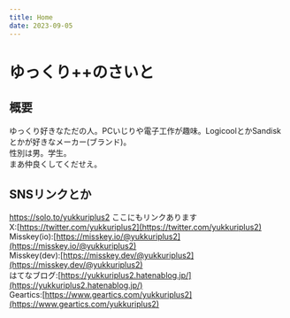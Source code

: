 ```yaml
---
title: Home
date: 2023-09-05
---
```


# ゆっくり++のさいと  
 
## 概要  
ゆっくり好きなただの人。PCいじりや電子工作が趣味。LogicoolとかSandiskとかが好きなメーカー(ブランド)。  
性別は男。学生。  
まあ仲良くしてくだせえ。 
## SNSリンクとか  
https://solo.to/yukkuriplus2 ここにもリンクあります  
X:[https://twitter.com/yukkuriplus2](https://twitter.com/yukkuriplus2)  
Misskey(io):[https://misskey.io/@yukkuriplus2](https://misskey.io/@yukkuriplus2)  
Misskey(dev):[https://misskey.dev/@yukkuriplus2](https://misskey.dev/@yukkuriplus2)  
はてなブログ:[https://yukkuriplus2.hatenablog.jp/](https://yukkuriplus2.hatenablog.jp/)  
Geartics:[https://www.geartics.com/yukkuriplus2](https://www.geartics.com/yukkuriplus2)  
